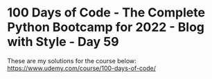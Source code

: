 # 100 Days of Code - The Complete Python Bootcamp for 2022 - Blog with Style - Day 59

These are my solutions for the course below:<br>
https://www.udemy.com/course/100-days-of-code/